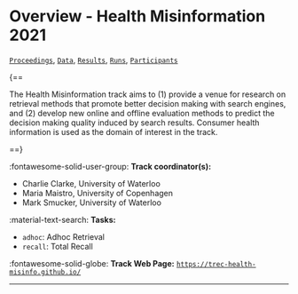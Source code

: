 # Overview - Health Misinformation 2021

[`Proceedings`](./proceedings.md), [`Data`](./data.md), [`Results`](./results.md), [`Runs`](./runs.md), [`Participants`](./participants.md)

{==

The Health Misinformation track aims to (1) provide a venue for research on retrieval methods that promote better decision making with search engines, and (2) develop new online and offline evaluation methods to predict the decision making quality induced by search results. Consumer health information is used as the domain of interest in the track.

==}

:fontawesome-solid-user-group: **Track coordinator(s):**

- Charlie Clarke, University of Waterloo 
- Maria Maistro, University of Copenhagen 
- Mark Smucker, University of Waterloo 

:material-text-search: **Tasks:**

- `adhoc`: Adhoc Retrieval 
- `recall`: Total Recall 

:fontawesome-solid-globe: **Track Web Page:** [`https://trec-health-misinfo.github.io/`](https://trec-health-misinfo.github.io/) 

---

